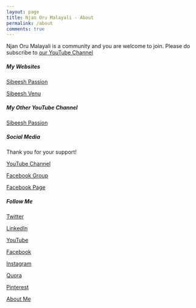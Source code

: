 ```yaml
---
layout: page
title: Njan Oru Malayali - About
permalink: /about
comments: true
---
```


<div class="row justify-content-between">
<div class="col-md-8 pr-5">

<p>Njan Oru Malayali is a community and you are welcome to join. Please do subscribe to <a href="https://bit.ly/2wvG8eZ"> our YouTube Channel</a> </p>
<h5>My Websites</h5>
<p>
<a href="https://sibeeshpassion.com/" target="_blank" data-title="Sibeesh Passion">Sibeesh Passion</a>
</p>
<p>
<a href="https://sibeeshvenu.com/" target="_blank" data-title="Sibeesh Venu">Sibeesh Venu</a>
</p>
<h5>My Other YouTube Channel</h5>
<p>
<a href="https://www.youtube.com/SibeeshPassion" target="_blank" data-title="Sibeesh Passion">Sibeesh Passion</a>
</p>
</div>

<div class="col-md-4">

<div class="sticky-top sticky-top-80">
<h5>Social Media</h5>
<p>Thank you for your support!</p>
<p>
<a target="_blank" href="https://www.youtube.com/channel/UCp7NT9SE3grCOsbPUl0PWvw/" class="btn btn-danger">YouTube Channel</a>
</p> 
<p>
<a target="_blank" href="https://www.facebook.com/groups/Njan.Oru.Malayaliya/" class="btn btn-danger">Facebook Group</a>
</p> 
<p>
<a target="_blank" href="https://www.facebook.com/Njan.Oru.Malayaliyanu/" class="btn btn-danger">Facebook Page</a>
</p> 
<h5>Follow Me</h5>
<p><a href="https://twitter.com/SibeeshVenu" target="_blank" rel="noopener noreferrer">Twitter</a></p>
<p><a href="https://www.linkedin.com/in/SibeeshVenu">LinkedIn</a></p>
<p><a href="https://www.youtube.com/SibeeshPassion">YouTube</a></p>
<p><a href="https://www.facebook.com/SibeeshVenu">Facebook</a></p>
<p><a href="https://instagram.com/sibeeshvenu" target="_blank" rel="noopener noreferrer">Instagram</a></p>
<p><a href="https://www.quora.com/profile/Sibeesh-Venu">Quora</a></p>
<p><a href="https://www.pinterest.com/SibeeshVenu/">Pinterest</a></p>
<p><a href="https://about.me/SibeeshVenu">About Me</a></p>
</div>
</div>
</div>
